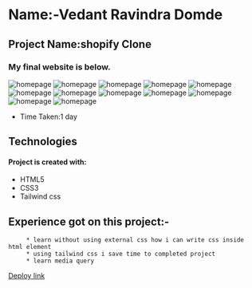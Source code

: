 # Name:-Vedant Ravindra Domde

## Project Name:shopify Clone

### My final website is below.

![homepage](assets/Screenshot(41).png.png)
![homepage](assets/Screenshot(42).png.png)
![homepage](assets/Screenshot(43).png.png)
![homepage](assets/Screenshot(44).png.png)
![homepage](assets/Screenshot(45).png.png)
![homepage](assets/Screenshot(46).png.png)
![homepage](assets/Screenshot(47).png.png)
![homepage](assets/Screenshot(48).png.png)
![homepage](assets/Screenshot(49).png.png)
![homepage](assets/Screenshot(50).png.png)
![homepage](assets/Screenshot(51).png.png)
![homepage](assets/Screenshot(52).png.png)

- Time Taken:1 day 

## Technologies
#### Project is created with:
* HTML5
* CSS3
* Tailwind css


## Experience got on this project:-
         * learn without using external css how i can write css inside html element
         * using tailwind css i save time to completed project
         * learn media query


  [Deploy link](https://vedantdomde.github.io/html-css-project9/) 
